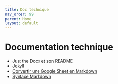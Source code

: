 ```yaml
---
title: Doc technique
nav_order: 99
parent: Home
layout: default
---
```


# Documentation technique
- [Just the Docs] et son [README]
- [Jekyll]
- [Convertir une Google Sheet en Markdown](https://tabletomarkdown.com/convert-spreadsheet-to-markdown/)
- [Syntaxe Markdown](https://docs.github.com/fr/get-started/writing-on-github/getting-started-with-writing-and-formatting-on-github/basic-writing-and-formatting-syntax)

[Just the Docs]: https://just-the-docs.github.io/just-the-docs/
[README]: https://github.com/just-the-docs/just-the-docs-template/blob/main/README.md
[Jekyll]: https://jekyllrb.com